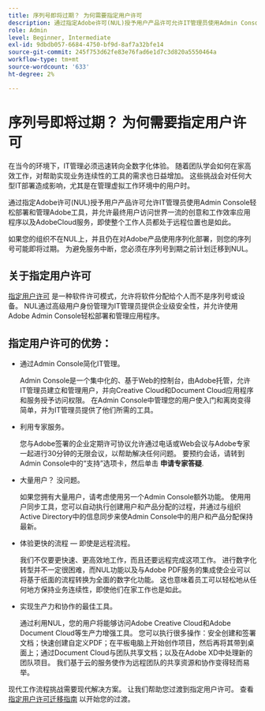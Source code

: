 ```yaml
---
title: 序列号即将过期？ 为何需要指定用户许可
description: 通过指定Adobe许可(NUL)授予用户产品许可允许IT管理员使用Admin Console轻松部署和管理Adobe工具，并允许最终用户访问世界一流的创意和工作效率应用程序以及AdobeCloud服务，即使整个工作人员都处于远程位置
role: Admin
level: Beginner, Intermediate
exl-id: 9dbdb057-6684-4750-bf9d-8af7a32bfe14
source-git-commit: 245f753d62fe83e76fad6e1d7c3d820a5550464a
workflow-type: tm+mt
source-wordcount: '633'
ht-degree: 2%

---
```


# 序列号即将过期？ 为何需要指定用户许可

在当今的环境下，IT管理必须迅速转向全数字化体验。 随着团队学会如何在家高效工作，对帮助实现业务连续性的工具的需求也日益增加。 这些挑战会对任何大型IT部署造成影响，尤其是在管理虚拟工作环境中的用户时。

通过指定Adobe许可(NUL)授予用户产品许可允许IT管理员使用Admin Console轻松部署和管理Adobe工具，并允许最终用户访问世界一流的创意和工作效率应用程序以及AdobeCloud服务，即使整个工作人员都处于远程位置也是如此。

如果您的组织不在NUL上，并且仍在对Adobe产品使用序列化部署，则您的序列号可能即将过期。 为避免服务中断，您必须在序列号到期之前计划迁移到NUL。

## 关于指定用户许可

[指定用户许可](https://helpx.adobe.com/enterprise/using/licensing.html) 是一种软件许可模式，允许将软件分配给个人而不是序列号或设备。 NUL通过高级用户身份管理为IT管理员提供企业级安全性，并允许使用Adobe Admin Console轻松部署和管理应用程序。

## 指定用户许可的优势：

* 通过Admin Console简化IT管理。

  Admin Console是一个集中化的、基于Web的控制台，由Adobe托管，允许IT管理员建立和管理用户，并向Creative Cloud和Document Cloud应用程序和服务授予访问权限。 在Admin Console中管理您的用户使入门和离岗变得简单，并为IT管理员提供了他们所需的工具。

* 利用专家服务。

  您与Adobe签署的企业定期许可协议允许通过电话或Web会议与Adobe专家一起进行30分钟的无限会议，以帮助解决任何问题。 要预约会话，请转到Admin Console中的“支持”选项卡，然后单击 **申请专家答疑**.

* 大量用户？ 没问题。

  如果您拥有大量用户，请考虑使用另一个Admin Console额外功能。 使用用户同步工具，您可以自动执行创建用户和产品分配的过程，并通过与组织Active Directory中的信息同步来使Admin Console中的用户和产品分配保持最新。

* 体验更快的流程 — 即使是远程流程。

  我们不仅要更快速、更高效地工作，而且还要远程完成这项工作。 进行数字化转型并不一定很困难，而NUL功能以及与Adobe PDF服务的集成使企业可以将基于纸面的流程转换为全面的数字化功能。 这也意味着员工可以轻松地从任何地方保持业务连续性，即使他们在家工作也是如此。

* 实现生产力和协作的最佳工具。

  通过利用NUL，您的用户将能够访问Adobe Creative Cloud和Adobe Document Cloud等生产力增强工具。 您可以执行很多操作：安全创建和签署文档；快速创建自定义PDF；在平板电脑上开始创作项目，然后再将其带到桌面上；通过Document Cloud与团队共享文档；以及在Adobe XD中处理新的团队项目。 我们基于云的服务使作为远程团队的共享资源和协作变得轻而易举。

现代工作流程挑战需要现代解决方案。 让我们帮助您过渡到指定用户许可。 查看 [指定用户许可迁移指南](https://offers.adobe.com/content/dam/offer-manager/en/na/marketing/CCE/Adobe_Named_User_Licensing_Migration_Guide.pdf) 以开始您的过渡。

